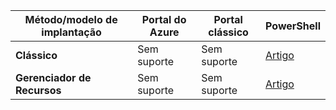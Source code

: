 | **Método/modelo de implantação** | **Portal do Azure** | **Portal clássico** | **PowerShell** |
| --- | --- | --- | --- |
| **Clássico** |Sem suporte |Sem suporte |[Artigo](../articles/vpn-gateway/vpn-gateway-about-forced-tunneling.md) |
| **Gerenciador de Recursos** |Sem suporte |Sem suporte |[Artigo](../articles/vpn-gateway/vpn-gateway-forced-tunneling-rm.md) |

